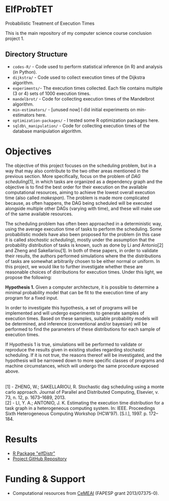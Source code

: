 # ElfProbTET
Probabilistic Treatment of Execution Times

This is the main repository of my computer science course conclusion project 1.

## Directory Structure

- `codes-R/` - Code used to perform statistical inference (in R) and analysis (in Python).
- `dijkstra/` - Code used to collect execution times of the Dijkstra algorithm.
- `experiments/`- The execution times collected. Each file contains multiple (3 or 4) sets of 1000 execution times.
- `mandelbrot/` -  Code for collecting execution times of the Mandelbrot algorithm.
- `min-estimators/` - [unused now] I did initial experiments on min-estimators here.
- `optimization-packages/` - I tested some R optimization packages here.
- `sqldb\_manipulation/` - Code for collecting execution times of the database manipulation algorithm.

<div class="container text-justify">
  <h1>Objectives</h1>
  <p>
    The objective of this project focuses on the scheduling problem, but in a way that may also contribute to the two other areas mentioned in the previous section.
    More specifically, focus on the problem of <i>DAG scheduling</i>[1],
      in which tasks are organized as a dependency graph and the objective is to find the best order for their execution on the available computational resources,
      aiming to achieve the lowest overall execution time (also called <i>makespan</i>).
    The problem is made more complicated because, as often happens, the DAG being scheduled will be executed alongside multiple other DAGs (varying with time),
      and these will make use of the same available resources.
  </p>
  <p>
    The scheduling problem has often been approached in a deterministic way, using the average execution time of tasks to perform the scheduling.
    Some probabilistic models have also been proposed for the problem (in this case it is called <i>stochastic scheduling</i>),
      mostly under the assumption that the probability distribution of tasks is known,
      such as done by Li and Antonio[2] and Zheng and Sakellariou[1].
    In both of these papers, in order to validate their results, the authors performed simulations where the the distributions of tasks are somewhat arbitrarily chosen to be either normal or uniform.
    In this project, we would like to further investigate whether these are reasonable choices of distributions for execution times.
    Under this light, we propose the following:
  </p>
  <p>
    <b>Hypothesis 1.</b>
    Given a computer architecture, it is possible to determine a minimal probability model that can be fit to the execution time of any program for a fixed input.
  </p>
  <p>
    In order to investigate this hypothesis, a set of programs will be implemented and will undergo experiments to generate samples of execution times.
    Based on these samples, suitable probability models will be determined, and inference (conventional and/or bayesian) will be performed to find the parameters of these distributions for each sample of execution times.
  </p>
  <p>
    If Hypothesis 1 is true, simulations will be performed to validate or reproduce the results given in existing studies regarding stochastic scheduling.
    If it is not true, the reasons thereof will be investigated, and the hypothesis will be narrowed down to more specific classes of programs and machine circumstances,
      which will undergo the same procedure exposed above.
  </p>
  <p style="margin-top: 2rem;">
    [1] - ZHENG, W.; SAKELLARIOU, R. Stochastic dag scheduling using a monte carlo approach. Journal of Parallel and Distributed Computing, Elsevier, v. 73, n. 12, p. 1673–1689, 2013.
    <br>
    [2] - LI, Y. A.; ANTONIO, J. K. Estimating the execution time distribution for a task graph in a heterogeneous computing system.
      In: IEEE. Proceedings Sixth Heterogeneous Computing Workshop (HCW’97). [S.l.], 1997. p. 172–184.
  </p>
</div>

<div class="container">
  <h1>Results</h1>
  <ul>
    <li><a target="_blank" href="https://cran.r-project.org/web/packages/elfDistr/index.html">R Package "elfDistr"</a></li>
    <li><a target="_blank" href="https://github.com/matheushjs/ElfProbTET">Project GitHub Repository</a></li>
  </ul>
</div>

<div class="container">
  <h1>Funding & Support</h1>
  <ul>
    <li>
      Computational resources from <a target="_blank" href="http://www.cemeai.icmc.usp.br/">CeMEAI</a> (FAPESP grant 2013/07375-0).
    </li>
  </ul>
</div>
